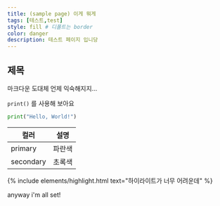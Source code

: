 ```yaml
---
title: (sample page) 이게 뭐게
tags: [테스트,test]
style: fill # 디폴트는 border
color: danger
description: 테스트 페이지 입니당
---
```


## 제목 
마크다운 도대체 언제 익숙해지지...

`print()` 를 사용해 보아요

``` python
print("Hello, World!")
```

| 컬러 | 설명 |
| --- | --- |
| primary | 파란색 |
| secondary | 초록색 |


{% include elements/highlight.html text="하이라이트가 너무 어려운데" %}

anyway i'm all set! 